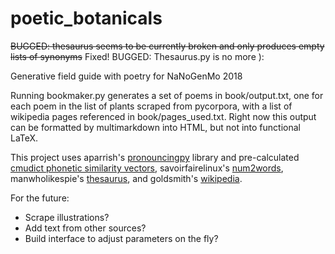 # poetic_botanicals
~~BUGGED: thesaurus seems to be currently broken and only produces empty lists of synonyms~~ Fixed! 
BUGGED: Thesaurus.py is no more ):

Generative field guide with poetry for NaNoGenMo 2018

Running bookmaker.py generates a set of poems in book/output.txt, one for each poem in the list of plants scraped from pycorpora, with a list of wikipedia pages referenced in book/pages_used.txt. Right now this output can be formatted by multimarkdown into HTML, but not into functional LaTeX. 

This project uses aparrish's [pronouncingpy](https://github.com/aparrish/pronouncingpy) library and pre-calculated [cmudict phonetic similarity vectors](https://github.com/aparrish/phonetic-similarity-vectors), savoirfairelinux's [num2words](https://github.com/savoirfairelinux/num2words), manwholikespie's [thesaurus](https://github.com/Manwholikespie/thesaurus), and goldsmith's [wikipedia](https://github.com/goldsmith/Wikipedia). 

For the future:
* Scrape illustrations?
* Add text from other sources?
* Build interface to adjust parameters on the fly? 
